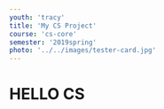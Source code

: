```yaml
---
youth: 'tracy'
title: 'My CS Project'
course: 'cs-core'
semester: '2019spring'
photo: '../../images/tester-card.jpg'
---
```


# HELLO CS